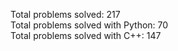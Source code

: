 Total problems solved: 217  
Total problems solved with Python: 70  
Total problems solved with C++: 147  
